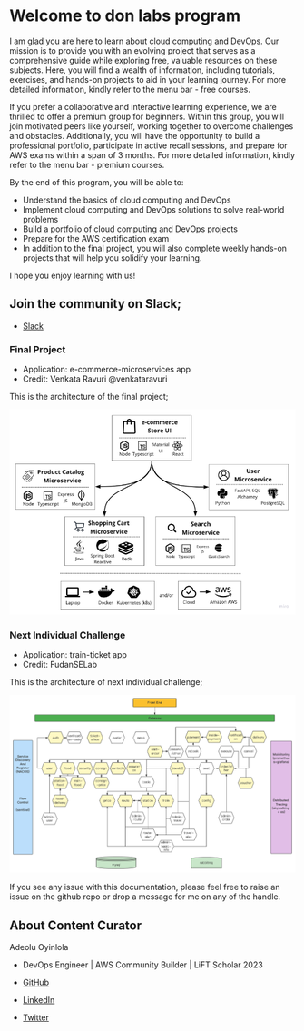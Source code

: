 # Welcome to don labs program

I am glad you are here to learn about cloud computing and DevOps. Our mission is to provide you with an evolving project that serves as a comprehensive guide while exploring free, valuable resources on these subjects. Here, you will find a wealth of information, including tutorials, exercises, and hands-on projects to aid in your learning journey. For more detailed information, kindly refer to the menu bar - free courses.

If you prefer a collaborative and interactive learning experience, we are thrilled to offer a premium group for beginners. Within this group, you will join motivated peers like yourself, working together to overcome challenges and obstacles. Additionally, you will have the opportunity to build a professional portfolio, participate in active recall sessions, and prepare for AWS exams within a span of 3 months. For more detailed information, kindly refer to the menu bar - premium courses.

By the end of this program, you will be able to:

- Understand the basics of cloud computing and DevOps
- Implement cloud computing and DevOps solutions to solve real-world problems
- Build a portfolio of cloud computing and DevOps projects
- Prepare for the AWS certification exam
- In addition to the final project, you will also complete weekly hands-on projects that will help you solidify your learning.

I hope you enjoy learning with us!
  
## Join the community on Slack;
- [Slack](https://join.slack.com/t/donlabs/shared_invite/zt-1zlfl9sk0-anDcDbDfPfMC66P1YELERQ)

### Final Project
- Application: e-commerce-microservices app
- Credit: Venkata Ravuri @venkataravuri

This is the architecture of the final project;

![Beginner Project](../assets/beginner.png)

### Next Individual Challenge
- Application: train-ticket app
- Credit: FudanSELab

This is the architecture of next individual challenge;

![Advance Project](../assets/advance.png)

If you see any issue with this documentation, please feel free to raise an issue on the github repo or drop a message for me on any of the handle.

## About Content Curator

Adeolu Oyinlola
- DevOps Engineer | AWS Community Builder | LiFT Scholar 2023

- [GitHub](https://github.com/deoluoyinlola/do-devops-projects)

- [LinkedIn](https://www.linkedin.com/in/deoluoyinlola/)

- [Twitter](https://twitter.com/deoluoyinlola)
